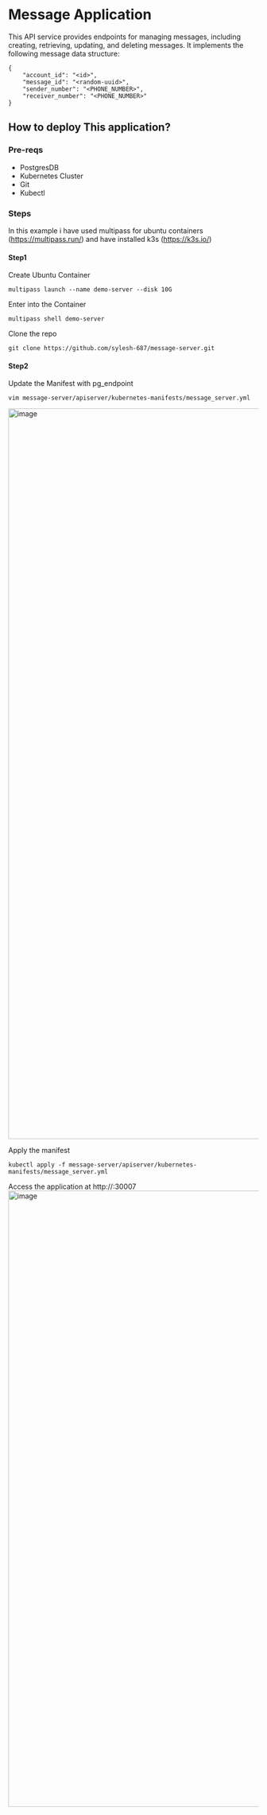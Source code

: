 # Message Application
This API service provides endpoints for managing messages, including creating, retrieving, updating, and deleting messages. It implements the following message data structure:

```
{
    "account_id": "<id>",
    "message_id": "<random-uuid>",
    "sender_number": "<PHONE_NUMBER>",
    "receiver_number": "<PHONE_NUMBER>"
}
```

## How to deploy This application?
### Pre-reqs
- PostgresDB
- Kubernetes Cluster
- Git
- Kubectl

### Steps
In this example i have used multipass for ubuntu containers (https://multipass.run/) and have installed k3s (https://k3s.io/)

#### Step1 

Create Ubuntu Container 

```
multipass launch --name demo-server --disk 10G
```
Enter into the Container
```
multipass shell demo-server
```
Clone the repo
```
git clone https://github.com/sylesh-687/message-server.git
```
#### Step2
Update the Manifest with pg_endpoint

```
vim message-server/apiserver/kubernetes-manifests/message_server.yml
```

<img width="1469" alt="image" src="https://github.com/sylesh-687/message-server/assets/101313682/342858e2-4790-418a-9e06-d7a3eeac5726">

Apply the manifest

```
kubectl apply -f message-server/apiserver/kubernetes-manifests/message_server.yml
```

Access the application at http://<node>:30007
<img width="1239" alt="image" src="https://github.com/sylesh-687/message-server/assets/101313682/6662758f-8c33-4e0a-9a10-b571d49076fe">

